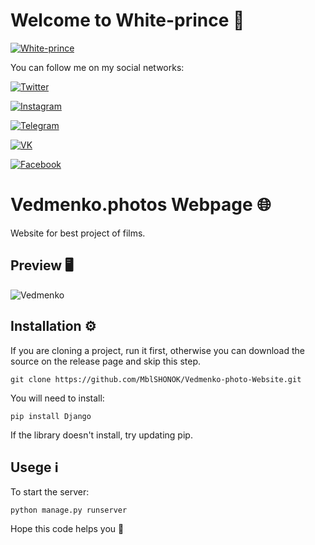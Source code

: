 # Welcome to White-prince :crown:

 [![White-prince](https://github.com/White-prince/White-prince/blob/main/assets/White-prince_01.jpg?raw=true)](https://white-prince.github.io/Homepage/)

You can follow me on my social networks:

[![Twitter](https://img.shields.io/badge/-Twitter-131313?style=for-the-badge&logo=Twitter)](https://twitter.com/White_prince_0)

[![Instagram](https://img.shields.io/badge/-Instagram-131313?style=for-the-badge&logo=Instagram)](https://www.instagram.com/0xe_white_prince_ex0/)

[![Telegram](https://img.shields.io/badge/-Telegram-131313?style=for-the-badge&logo=Telegram)](https://t.me/Dark_Hub_info)

[![VK](https://img.shields.io/badge/-VK-131313?style=for-the-badge&logo=VK)](https://vk.com/id333667069)

[![Facebook](https://img.shields.io/badge/-Facebook-131313?style=for-the-badge&logo=Facebook)](https://www.facebook.com/profile.php?id=100023988285502)

# Vedmenko.photos Webpage :globe_with_meridians:

Website for best project of films.

## Preview :desktop_computer:

![Vedmenko]()

## Installation :gear:

If you are cloning a project, run it first, otherwise you can download the source on the release page and skip this step.

    git clone https://github.com/MblSHONOK/Vedmenko-photo-Website.git

You will need to install:

    pip install Django

If the library doesn't install, try updating pip.

## Usege :information_source:


To start the server:
    
    python manage.py runserver

Hope this code helps you :crown:
